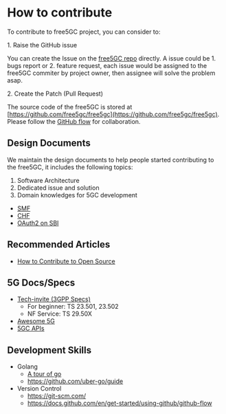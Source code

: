 <!-- Google tag (gtag.js) --> <script async src="https://www.googletagmanager.com/gtag/js?id=G-JETJ7TJ805"></script> <script> window.dataLayer = window.dataLayer || []; function gtag(){dataLayer.push(arguments);} gtag('js', new Date()); gtag('config', 'G-JETJ7TJ805'); </script>

# How to contribute

To contribute to free5GC project, you can consider to:

1\. Raise the GitHub issue

You can create the Issue on the [free5GC repo](https://github.com/free5gc/free5gc) directly.
A issue could be 1. bugs report or 2. feature request, each issue would be assigned to the free5GC commiter by project owner, then assignee will solve the problem asap.

2\. Create the Patch (Pull Request)

The source code of the free5GC is stored at [https://github.com/free5gc/free5gc](https://github.com/free5gc/free5gc).
Please follow the [GitHub flow](https://docs.github.com/en/get-started/using-github/github-flow) for collaboration.


## Design Documents

We maintain the design documents to help people started contributing to the free5GC, it includes the following topics:
1. Software Architecture
2. Dedicated issue and solution
3. Domain knowledges for 5GC development

- [SMF](./Smf/design.md)
- [CHF](./Chf/design.md)
- [OAuth2 on SBI](./OAuth2/OAuth2Design.md)

## Recommended Articles

- [How to Contribute to Open Source](https://opensource.guide/how-to-contribute/)

## 5G Docs/Specs

- [Tech-invite (3GPP Specs)](https://www.tech-invite.com/)
    - For beginner: TS 23.501, 23.502
    - NF Service: TS 29.50X
- [Awesome 5G](https://github.com/calee0219/awesome-5g)
- [5GC APIs](https://github.com/jdegre/5GC_APIs)

## Development Skills

- Golang
    - [A tour of go](https://go.dev/tour/welcome/1)
    - https://github.com/uber-go/guide
- Version Control
    - https://git-scm.com/
    - https://docs.github.com/en/get-started/using-github/github-flow